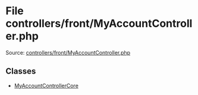 File controllers/front/MyAccountController.php
=========

Source: [controllers/front/MyAccountController.php](https://github.com/PrestaShop/PrestaShop/blob/1.6.0.10/controllers/front/MyAccountController.php)


Classes
-------

* [MyAccountControllerCore](class.MyAccountControllerCore.md)

